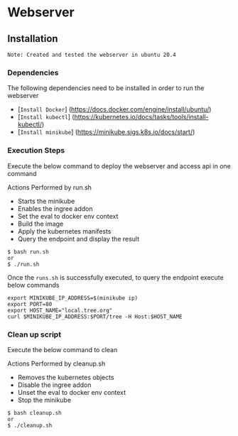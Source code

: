 # Webserver 

## Installation
```Note: Created and tested the webserver in ubuntu 20.4 ```

### Dependencies
The following dependencies need to be installed in order to run the webserver
- [`Install Docker`] (https://docs.docker.com/engine/install/ubuntu/)
- [`Install kubectl`] (https://kubernetes.io/docs/tasks/tools/install-kubectl/)
- [`Install minikube`] (https://minikube.sigs.k8s.io/docs/start/)

### Execution Steps
Execute the below command to deploy the webserver and access api in one command

Actions Performed by run.sh
- Starts the minikube
- Enables the ingree addon
- Set the eval to docker env context
- Build the image
- Apply the kubernetes manifests
- Query the endpoint and display the result

```
$ bash run.sh
or 
$ ./run.sh
```

Once the `runs.sh` is successfully executed, to query the endpoint execute below commands
```
export MINIKUBE_IP_ADDRESS=$(minikube ip)
export PORT=80
export HOST_NAME="local.tree.org"
curl $MINIKUBE_IP_ADDRESS:$PORT/tree -H Host:$HOST_NAME
```

### Clean up script
Execute the below command to clean

Actions Performed by cleanup.sh
- Removes the kubernetes objects
- Disable the ingree addon
- Unset the eval to docker env context
- Stop the minikube
```
$ bash cleanup.sh
or 
$ ./cleanup.sh
```

